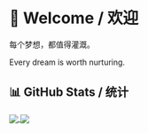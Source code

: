 # 👋 Welcome / 欢迎

每个梦想，都值得灌溉。

Every dream is worth nurturing.

## 📊 GitHub Stats / 统计

<a href="https://github.com/anuraghazra/github-readme-stats">
  <img align="center" src="https://github-readme-stats-z3io.vercel.app/api?username=LFMcxixif&show_icons=true&count_private=true" />
</a>
<a href="https://github.com/anuraghazra/github-readme-stats">
  <img align="center" src="https://github-readme-stats-z3io.vercel.app/api/top-langs/?username=LFMcxixif&layout=compact&langs_count=8&card_width=500" />
</a>
